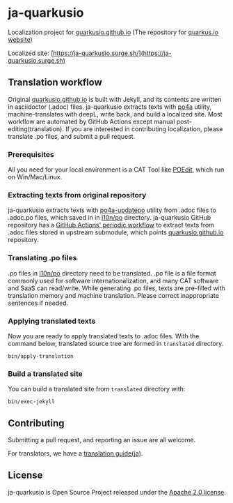 # ja-quarkusio

Localization project for [quarkusio.github.io](https://github.com/quarkusio/quarkusio.github.io) (The repository for [quarkus.io website](https://quarkus.io))

Localized site: [https://ja-quarkusio.surge.sh/](https://ja-quarkusio.surge.sh)

## Translation workflow

Original [quarkusio.github.io](https://github.com/quarkusio/quarkusio.github.io) is built with Jekyll, and its contents are written in asciidoctor (.adoc) files.
ja-quarkusio extracts texts with [po4a](https://po4a.org/) utility, machine-translates with deepL, write back, and build a localized site.
Most workflow are automated by GitHub Actions except manual post-editing(translation). If you are interested in contributing localization,
please translate .po files, and submit a pull request.

### Prerequisites

All you need for your local environment is a CAT Tool like [POEdit](https://poedit.net/), which run on Win/Mac/Linux.

### Extracting texts from original repository

ja-quarkusio extracts texts with [po4a-updatepo](https://po4a.org/) utility from .adoc files to .adoc.po files, which saved in 
in [l10n/po](l10n/po) directory.
ja-quarkusio GitHub repository has a [GitHub Actions' periodic workflow](.github/workflows/sync-upstream.yml) 
to extract texts from .adoc files stored in upstream submodule, 
which points [quarkusio.github.io](https://github.com/quarkusio/quarkusio.github.io) repository.

### Translating .po files

.po files in [l10n/po](l10n/po) directory need to be translated. 
.po file is a file format commonly used for software internationalization, and many CAT software and SaaS can read/write.
While generating .po files, texts are pre-filled with translation memory and machine translation. 
Please correct inappropriate sentences if needed.

### Applying translated texts

Now you are ready to apply translated texts to .adoc files. With the command below, translated source tree are formed in `translated` directory.

```
bin/apply-translation
```

### Build a translated site

You can build a translated site from `translated` directory with:

```
bin/exec-jekyll
```

## Contributing

Submitting a pull request, and reporting an issue are all welcome.

For translators, we have a [translation guide(ja)](./translation-guide.ja.md).

## License

ja-quarkusio is Open Source Project released under the
[Apache 2.0 license](http://www.apache.org/licenses/LICENSE-2.0.html).

